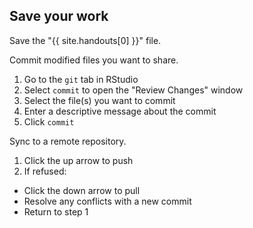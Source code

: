 ---
---

## Save your work

Save the "{{ site.handouts[0] }}" file.

Commit modified files you want to share.

1. Go to the `git` tab in RStudio
1. Select `commit` to open the "Review Changes" window
1. Select the file(s) you want to commit
1. Enter a descriptive message about the commit
1. Click `commit`

Sync to a remote repository.

1. Click the up arrow to push
1. If refused:
  - Click the down arrow to pull
  - Resolve any conflicts with a new commit
  - Return to step 1
  
